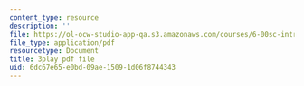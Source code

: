 ```yaml
---
content_type: resource
description: ''
file: https://ol-ocw-studio-app-qa.s3.amazonaws.com/courses/6-00sc-introduction-to-computer-science-and-programming-spring-2011/6dc67e65e0bd09ae15091d06f8744343_aqd0sR5rygk.pdf
file_type: application/pdf
resourcetype: Document
title: 3play pdf file
uid: 6dc67e65-e0bd-09ae-1509-1d06f8744343
---
```

